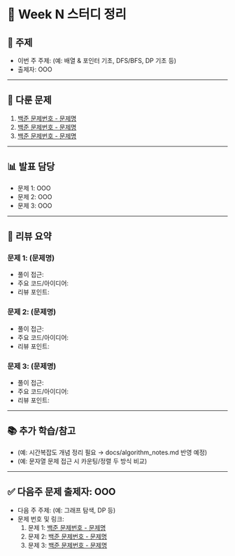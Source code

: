 ﻿# 📆 Week N 스터디 정리

## 📌 주제
- 이번 주 주제: (예: 배열 & 포인터 기초, DFS/BFS, DP 기초 등)
- 출제자: OOO

---

## 📂 다룬 문제
1. [백준 문제번호 - 문제명](문제링크)
2. [백준 문제번호 - 문제명](문제링크)
3. [백준 문제번호 - 문제명](문제링크)

---

## 📊 발표 담당
- 문제 1: OOO
- 문제 2: OOO
- 문제 3: OOO

---

## 📝 리뷰 요약
### 문제 1: (문제명)
- 풀이 접근:
- 주요 코드/아이디어:
- 리뷰 포인트:

### 문제 2: (문제명)
- 풀이 접근:
- 주요 코드/아이디어:
- 리뷰 포인트:

### 문제 3: (문제명)
- 풀이 접근:
- 주요 코드/아이디어:
- 리뷰 포인트:

---

## 📚 추가 학습/참고
- (예: 시간복잡도 개념 정리 필요 → docs/algorithm_notes.md 반영 예정)
- (예: 문자열 문제 접근 시 카운팅/정렬 두 방식 비교)

---

## ✅ 다음주 문제 출제자: OOO
- 다음 주 주제: (예: 그래프 탐색, DP 등)
- 문제 번호 및 링크:
  1. 문제 1: [백준 문제번호 - 문제명](문제링크)
  2. 문제 2: [백준 문제번호 - 문제명](문제링크)
  3. 문제 3: [백준 문제번호 - 문제명](문제링크)

